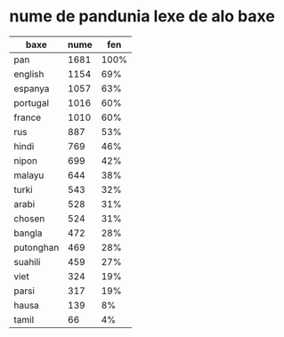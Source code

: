 # nume de pandunia lexe de alo baxe

| baxe  | nume  | fen |
|-------|-------|-----|
| pan | 1681 | 100% |
| english | 1154 | 69% |
| espanya | 1057 | 63% |
| portugal | 1016 | 60% |
| france | 1010 | 60% |
| rus | 887 | 53% |
| hindi | 769 | 46% |
| nipon | 699 | 42% |
| malayu | 644 | 38% |
| turki | 543 | 32% |
| arabi | 528 | 31% |
| chosen | 524 | 31% |
| bangla | 472 | 28% |
| putonghan | 469 | 28% |
| suahili | 459 | 27% |
| viet | 324 | 19% |
| parsi | 317 | 19% |
| hausa | 139 | 8% |
| tamil | 66 | 4% |
